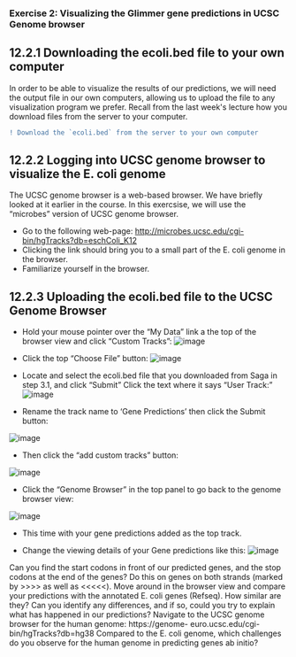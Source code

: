 ### Exercise 2: Visualizing the Glimmer gene predictions in UCSC Genome browser
## 12.2.1 Downloading the ecoli.bed file to your own computer
In order to be able to visualize the results of our predictions, we will need the output file in our own computers, allowing us to upload the file to any visualization program we prefer.
Recall from the last week's lecture how you download files from the server to your computer.
```diff
! Download the `ecoli.bed` from the server to your own computer
```

## 12.2.2 Logging into UCSC genome browser to visualize the E. coli genome
The UCSC genome browser is a web-based browser. We have briefly looked at it earlier in the course. In this exercsise, we will use the “microbes” version of UCSC genome browser.

- Go to the following web-page: http://microbes.ucsc.edu/cgi-bin/hgTracks?db=eschColi_K12 
- Clicking the link should bring you to a small part of the E. coli genome in the browser. 
- Familiarize yourself in the browser.

## 12.2.3 Uploading the ecoli.bed file to the UCSC Genome Browser
- Hold your mouse pointer over the “My Data” link a the top of the browser view and click “Custom Tracks”:
![image](https://user-images.githubusercontent.com/5373069/115244590-59a7dd00-a124-11eb-9b8b-3550eb488af1.png)

- Click the top “Choose File” button:
![image](https://user-images.githubusercontent.com/5373069/115244643-6a585300-a124-11eb-95eb-982fd49cd306.png)

- Locate and select the ecoli.bed file that you downloaded from Saga in step 3.1, and click “Submit”
Click the text where it says “User Track:”
![image](https://user-images.githubusercontent.com/5373069/115244773-8d830280-a124-11eb-964b-5cad72a55a47.png)

- Rename the track name to ‘Gene Predictions’ then click the Submit button:

![image](https://user-images.githubusercontent.com/5373069/115244832-9e337880-a124-11eb-95c5-c3e6a12eacf5.png)

- Then click the “add custom tracks” button:

![image](https://user-images.githubusercontent.com/5373069/115244895-abe8fe00-a124-11eb-8c95-58cd37166d37.png)

- Click the “Genome Browser” in the top panel to go back to the genome browser view:

![image](https://user-images.githubusercontent.com/5373069/115244946-ba371a00-a124-11eb-98b0-8aec241e3ed4.png)

- This time with your gene predictions added as the top track.

- Change the viewing details of your Gene predictions like this:
![image](https://user-images.githubusercontent.com/5373069/115245039-cf13ad80-a124-11eb-9396-57ce920f0e78.png)

Can you find the start codons in front of our predicted genes, and the stop codons at the end of the genes? Do this on genes on both strands (marked by >>>> as well as <<<<<).
Move around in the browser view and compare your predictions with the annotated E. coli genes (Refseq).
How similar are they?
Can you identify any differences, and if so, could you try to explain what has happened in our predictions?
Navigate to the UCSC genome browser for the human genome: https://genome- euro.ucsc.edu/cgi-bin/hgTracks?db=hg38
Compared to the E. coli genome, which challenges do you observe for the human genome in predicting genes ab initio?

